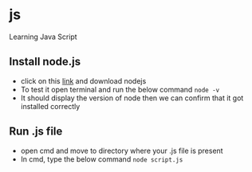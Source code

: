 # js
Learning Java Script

## Install node.js
* click on this <a href="https://nodejs.org/en/download/">link</a> and download nodejs
* To test it open terminal and run the below command
`node -v`
* It should display the version of node then we can confirm that it got installed correctly

## Run .js file
* open cmd and move to directory where your .js file is present
* In cmd, type the below command
`node script.js`
